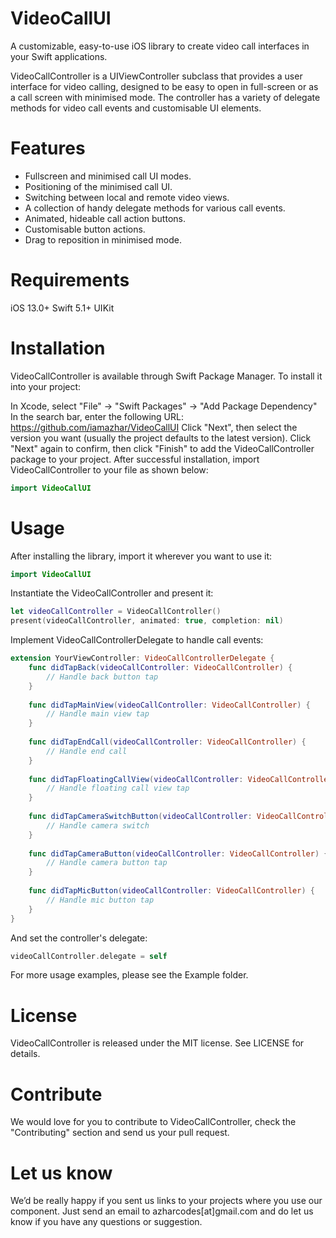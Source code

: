 # VideoCallUI

A customizable, easy-to-use iOS library to create video call interfaces in your Swift applications.

VideoCallController is a UIViewController subclass that provides a user interface for video calling, designed to be easy to open in full-screen or as a call screen with minimised mode. The controller has a variety of delegate methods for video call events and customisable UI elements.

# Features

- Fullscreen and minimised call UI modes.
- Positioning of the minimised call UI.
- Switching between local and remote video views.
- A collection of handy delegate methods for various call events.
- Animated, hideable call action buttons.
- Customisable button actions.
- Drag to reposition in minimised mode.

# Requirements

iOS 13.0+
Swift 5.1+
UIKit

# Installation

VideoCallController is available through Swift Package Manager. To install it into your project:

In Xcode, select "File" -> "Swift Packages" -> "Add Package Dependency"
In the search bar, enter the following URL: https://github.com/iamazhar/VideoCallUI
Click "Next", then select the version you want (usually the project defaults to the latest version).
Click "Next" again to confirm, then click "Finish" to add the VideoCallController package to your project.
After successful installation, import VideoCallController to your file as shown below:

```swift
import VideoCallUI
```

# Usage

After installing the library, import it wherever you want to use it:

```swift
import VideoCallUI
```

Instantiate the VideoCallController and present it:

```swift
let videoCallController = VideoCallController()
present(videoCallController, animated: true, completion: nil)
```

Implement VideoCallControllerDelegate to handle call events:

```swift
extension YourViewController: VideoCallControllerDelegate {
    func didTapBack(videoCallController: VideoCallController) {
        // Handle back button tap
    }
    
    func didTapMainView(videoCallController: VideoCallController) {
        // Handle main view tap
    }
    
    func didTapEndCall(videoCallController: VideoCallController) {
        // Handle end call
    }
    
    func didTapFloatingCallView(videoCallController: VideoCallController) {
        // Handle floating call view tap
    }
    
    func didTapCameraSwitchButton(videoCallController: VideoCallController) {
        // Handle camera switch
    }
    
    func didTapCameraButton(videoCallController: VideoCallController) {
        // Handle camera button tap
    }
    
    func didTapMicButton(videoCallController: VideoCallController) {
        // Handle mic button tap
    }
}
```
And set the controller's delegate:

```swift
videoCallController.delegate = self
```

For more usage examples, please see the Example folder.

# License

VideoCallController is released under the MIT license. See LICENSE for details.

# Contribute

We would love for you to contribute to VideoCallController, check the "Contributing" section and send us your pull request.

# Let us know

We’d be really happy if you sent us links to your projects where you use our component. Just send an email to azharcodes[at]gmail.com and do let us know if you have any questions or suggestion.
